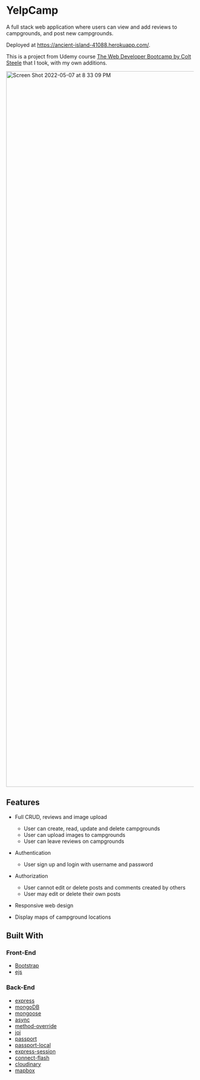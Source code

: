 # YelpCamp

A full stack web application where users can view and add reviews to campgrounds, and post new campgrounds. 

Deployed at https://ancient-island-41088.herokuapp.com/. 

This is a project from Udemy course [The Web Developer Bootcamp by Colt Steele](https://www.udemy.com/the-web-developer-bootcamp/) that I took, with my own additions.


<img width="1917" alt="Screen Shot 2022-05-07 at 8 33 09 PM" src="https://user-images.githubusercontent.com/73370828/167276717-c5d2f74f-fe00-44b7-9c68-cd9b5841046d.png">


## Features

* Full CRUD, reviews and image upload
  * User can create, read, update and delete campgrounds
  * User can upload images to campgrounds
  * User can leave reviews on campgrounds
  
* Authentication
  * User sign up and login with username and password
 
* Authorization
  * User cannot edit or delete posts and comments created by others
  * User may edit or delete their own posts
  
* Responsive web design

* Display maps of campground locations

## Built With

### Front-End

* [Bootstrap](https://getbootstrap.com/docs/5.0/)
* [ejs](http://ejs.co/)

### Back-End

* [express](https://expressjs.com/)
* [mongoDB](https://www.mongodb.com/)
* [mongoose](http://mongoosejs.com/)
* [async](http://caolan.github.io/async/)
* [method-override](https://github.com/expressjs/method-override#method-override)
* [joi](https://joi.dev/api/?v=17.6.0)
* [passport](http://www.passportjs.org/)
* [passport-local](https://github.com/jaredhanson/passport-local#passport-local)
* [express-session](https://github.com/expressjs/session#express-session)
* [connect-flash](https://github.com/jaredhanson/connect-flash#connect-flash)
* [cloudinary](https://cloudinary.com/)
* [mapbox](https://www.mapbox.com/)



